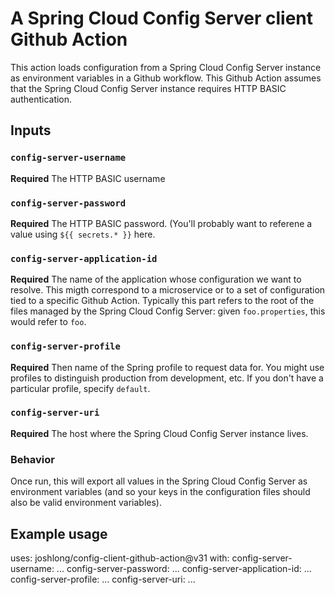 # A Spring Cloud Config Server client Github Action 

This action loads configuration from a Spring Cloud Config Server instance as environment variables in a Github workflow. This Github Action assumes that the  Spring Cloud Config Server instance requires HTTP BASIC authentication. 

## Inputs

### `config-server-username`

**Required** The HTTP BASIC username

### `config-server-password`

**Required** The HTTP BASIC password. (You'll probably want to referene a value using `${{ secrets.* }}` here.


### `config-server-application-id`

**Required** The name of the application whose configuration we want to resolve. This migth correspond to a microservice or to a set of configuration tied to a specific Github Action. Typically this part refers to the root of the files managed by the Spring Cloud Config Server: given `foo.properties`, this would refer to `foo`.


### `config-server-profile`

**Required** Then name of the Spring profile to request data for. You might use profiles to distinguish production from development, etc. If you don't have a particular profile, specify `default`. 


### `config-server-uri`

**Required** The host where the Spring Cloud Config Server instance lives. 


### Behavior 

Once run, this will export all values in the Spring Cloud Config Server as environment variables (and so your keys in the configuration files should also be valid environment variables).

## Example usage

uses: joshlong/config-client-github-action@v31
with:
  config-server-username: ...
  config-server-password: ...
  config-server-application-id: ...
  config-server-profile: ...
  config-server-uri: ...
